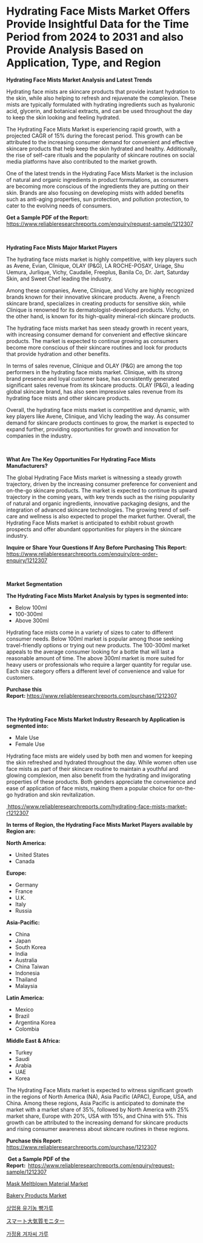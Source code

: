<p><h1>Hydrating Face Mists Market Offers Provide Insightful Data for the Time Period from 2024 to 2031 and also Provide Analysis Based on Application, Type, and Region</h1></p><p><strong>Hydrating Face Mists Market Analysis and Latest Trends</strong></p>
<p><p>Hydrating face mists are skincare products that provide instant hydration to the skin, while also helping to refresh and rejuvenate the complexion. These mists are typically formulated with hydrating ingredients such as hyaluronic acid, glycerin, and botanical extracts, and can be used throughout the day to keep the skin looking and feeling hydrated.</p><p>The Hydrating Face Mists Market is experiencing rapid growth, with a projected CAGR of 15% during the forecast period. This growth can be attributed to the increasing consumer demand for convenient and effective skincare products that help keep the skin hydrated and healthy. Additionally, the rise of self-care rituals and the popularity of skincare routines on social media platforms have also contributed to the market growth.</p><p>One of the latest trends in the Hydrating Face Mists Market is the inclusion of natural and organic ingredients in product formulations, as consumers are becoming more conscious of the ingredients they are putting on their skin. Brands are also focusing on developing mists with added benefits such as anti-aging properties, sun protection, and pollution protection, to cater to the evolving needs of consumers.</p></p>
<p><strong>Get a Sample PDF of the Report:&nbsp;</strong> <a href="https://www.reliableresearchreports.com/enquiry/request-sample/1212307">https://www.reliableresearchreports.com/enquiry/request-sample/1212307</a></p>
<p>&nbsp;</p>
<p><strong>Hydrating Face Mists Major Market Players</strong></p>
<p><p>The hydrating face mists market is highly competitive, with key players such as Avene, Evian, Clinique, OLAY (P&G), LA ROCHE-POSAY, Uriage, Shu Uemura, Jurlique, Vichy, Caudalie, Freeplus, Banila Co, Dr. Jart, Saturday Skin, and Sweet Chef leading the industry. </p><p>Among these companies, Avene, Clinique, and Vichy are highly recognized brands known for their innovative skincare products. Avene, a French skincare brand, specializes in creating products for sensitive skin, while Clinique is renowned for its dermatologist-developed products. Vichy, on the other hand, is known for its high-quality mineral-rich skincare products.</p><p>The hydrating face mists market has seen steady growth in recent years, with increasing consumer demand for convenient and effective skincare products. The market is expected to continue growing as consumers become more conscious of their skincare routines and look for products that provide hydration and other benefits.</p><p>In terms of sales revenue, Clinique and OLAY (P&G) are among the top performers in the hydrating face mists market. Clinique, with its strong brand presence and loyal customer base, has consistently generated significant sales revenue from its skincare products. OLAY (P&G), a leading global skincare brand, has also seen impressive sales revenue from its hydrating face mists and other skincare products.</p><p>Overall, the hydrating face mists market is competitive and dynamic, with key players like Avene, Clinique, and Vichy leading the way. As consumer demand for skincare products continues to grow, the market is expected to expand further, providing opportunities for growth and innovation for companies in the industry.</p></p>
<p>&nbsp;</p>
<p><strong>What Are The Key Opportunities For Hydrating Face Mists Manufacturers?</strong></p>
<p><p>The global Hydrating Face Mists market is witnessing a steady growth trajectory, driven by the increasing consumer preference for convenient and on-the-go skincare products. The market is expected to continue its upward trajectory in the coming years, with key trends such as the rising popularity of natural and organic ingredients, innovative packaging designs, and the integration of advanced skincare technologies. The growing trend of self-care and wellness is also expected to propel the market further. Overall, the Hydrating Face Mists market is anticipated to exhibit robust growth prospects and offer abundant opportunities for players in the skincare industry.</p></p>
<p><strong>Inquire or Share Your Questions If Any Before Purchasing This Report:</strong> <a href="https://www.reliableresearchreports.com/enquiry/pre-order-enquiry/1212307">https://www.reliableresearchreports.com/enquiry/pre-order-enquiry/1212307</a></p>
<p>&nbsp;</p>
<p><strong>Market Segmentation</strong></p>
<p><strong>The Hydrating Face Mists Market Analysis by types is segmented into:</strong></p>
<p><ul><li>Below 100ml</li><li>100-300ml</li><li>Above 300ml</li></ul></p>
<p><p>Hydrating face mists come in a variety of sizes to cater to different consumer needs. Below 100ml market is popular among those seeking travel-friendly options or trying out new products. The 100-300ml market appeals to the average consumer looking for a bottle that will last a reasonable amount of time. The above 300ml market is more suited for heavy users or professionals who require a larger quantity for regular use. Each size category offers a different level of convenience and value for customers.</p></p>
<p><strong>Purchase this Report:&nbsp;</strong><a href="https://www.reliableresearchreports.com/purchase/1212307">https://www.reliableresearchreports.com/purchase/1212307</a></p>
<p>&nbsp;</p>
<p><strong>The Hydrating Face Mists Market Industry Research by Application is segmented into:</strong></p>
<p><ul><li>Male Use</li><li>Female Use</li></ul></p>
<p><p>Hydrating face mists are widely used by both men and women for keeping the skin refreshed and hydrated throughout the day. While women often use face mists as part of their skincare routine to maintain a youthful and glowing complexion, men also benefit from the hydrating and invigorating properties of these products. Both genders appreciate the convenience and ease of application of face mists, making them a popular choice for on-the-go hydration and skin revitalization.</p></p>
<p><a href="https://www.reliableresearchreports.com/hydrating-face-mists-market-r1212307">&nbsp;https://www.reliableresearchreports.com/hydrating-face-mists-market-r1212307</a></p>
<p><strong>In terms of Region, the Hydrating Face Mists Market Players available by Region are:</strong></p>
<p>
    <p> <strong> North America: </strong>
        <ul>
            <li>United States</li>
            <li>Canada</li>
        </ul>
        </p> 
    <p> <strong> Europe: </strong>
        <ul>
            <li>Germany</li>
            <li>France</li>
            <li>U.K.</li>
            <li>Italy</li>
            <li>Russia</li>
        </ul>
        </p> 
    <p> <strong> Asia-Pacific: </strong>
        <ul>
            <li>China</li>
            <li>Japan</li>
            <li>South Korea</li>
            <li>India</li>
            <li>Australia</li>
            <li>China Taiwan</li>
            <li>Indonesia</li>
            <li>Thailand</li>
            <li>Malaysia</li>
        </ul>
        </p> 
    <p> <strong> Latin America: </strong>
        <ul>
            <li>Mexico</li>
            <li>Brazil</li>
            <li>Argentina Korea</li>
            <li>Colombia</li>
        </ul>
        </p> 
    <p> <strong> Middle East & Africa: </strong>
        <ul>
            <li>Turkey</li>
            <li>Saudi</li>
            <li>Arabia</li>
            <li>UAE</li>
            <li>Korea</li>
        </ul>
    </p>
    </p>
<p><p>The Hydrating Face Mists market is expected to witness significant growth in the regions of North America (NA), Asia Pacific (APAC), Europe, USA, and China. Among these regions, Asia Pacific is anticipated to dominate the market with a market share of 35%, followed by North America with 25% market share, Europe with 20%, USA with 15%, and China with 5%. This growth can be attributed to the increasing demand for skincare products and rising consumer awareness about skincare routines in these regions.</p></p>
<p><strong>Purchase this Report: </strong><a href="https://www.reliableresearchreports.com/purchase/1212307">https://www.reliableresearchreports.com/purchase/1212307</a></p>
<p>&nbsp;<strong>Get a Sample PDF of the Report:&nbsp;&nbsp;</strong><a href="https://www.reliableresearchreports.com/enquiry/request-sample/1212307">https://www.reliableresearchreports.com/enquiry/request-sample/1212307</a></p>
<p><strong></strong></p>
<p><p><a href="https://github.com/abdelrhmankishk22/Market-Research-Report-List-4/blob/main/mask-meltblown-material-market.md">Mask Meltblown Material Market</a></p><p><a href="https://github.com/ChiragRp1/Market-Research-Report-List-4/blob/main/bakery-products-market.md">Bakery Products Market</a></p><p><a href="https://github.com/rcabello548/Market-Research-Report-List-1/blob/main/759715595601.md">상업용 유기농 빵가루</a></p><p><a href="https://github.com/andym141978/Market-Research-Report-List-1/blob/main/6934135102050.md">スマート大気質モニター</a></p><p><a href="https://github.com/Nicolasrown5/Market-Research-Report-List-1/blob/main/409671395602.md">가정용 겨자씨 가루</a></p></p>